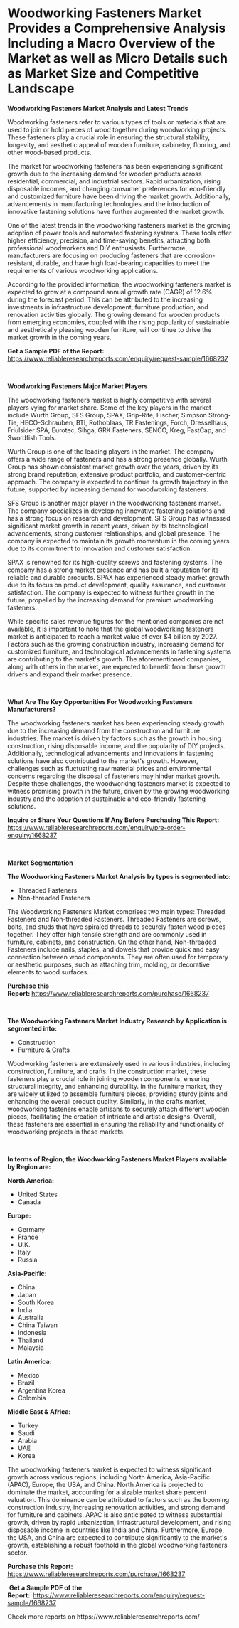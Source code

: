 <p><h1>Woodworking Fasteners Market Provides a Comprehensive Analysis Including a Macro Overview of the Market as well as Micro Details such as Market Size and Competitive Landscape</h1></p><p><strong>Woodworking Fasteners Market Analysis and Latest Trends</strong></p>
<p><p>Woodworking fasteners refer to various types of tools or materials that are used to join or hold pieces of wood together during woodworking projects. These fasteners play a crucial role in ensuring the structural stability, longevity, and aesthetic appeal of wooden furniture, cabinetry, flooring, and other wood-based products.</p><p>The market for woodworking fasteners has been experiencing significant growth due to the increasing demand for wooden products across residential, commercial, and industrial sectors. Rapid urbanization, rising disposable incomes, and changing consumer preferences for eco-friendly and customized furniture have been driving the market growth. Additionally, advancements in manufacturing technologies and the introduction of innovative fastening solutions have further augmented the market growth.</p><p>One of the latest trends in the woodworking fasteners market is the growing adoption of power tools and automated fastening systems. These tools offer higher efficiency, precision, and time-saving benefits, attracting both professional woodworkers and DIY enthusiasts. Furthermore, manufacturers are focusing on producing fasteners that are corrosion-resistant, durable, and have high load-bearing capacities to meet the requirements of various woodworking applications.</p><p>According to the provided information, the woodworking fasteners market is expected to grow at a compound annual growth rate (CAGR) of 12.6% during the forecast period. This can be attributed to the increasing investments in infrastructure development, furniture production, and renovation activities globally. The growing demand for wooden products from emerging economies, coupled with the rising popularity of sustainable and aesthetically pleasing wooden furniture, will continue to drive the market growth in the coming years.</p></p>
<p><strong>Get a Sample PDF of the Report:&nbsp;</strong> <a href="https://www.reliableresearchreports.com/enquiry/request-sample/1668237">https://www.reliableresearchreports.com/enquiry/request-sample/1668237</a></p>
<p>&nbsp;</p>
<p><strong>Woodworking Fasteners Major Market Players</strong></p>
<p><p>The woodworking fasteners market is highly competitive with several players vying for market share. Some of the key players in the market include Wurth Group, SFS Group, SPAX, Grip-Rite, Fischer, Simpson Strong-Tie, HECO-Schrauben, BTI, Rothoblaas, TR Fastenings, Forch, Dresselhaus, Friulsider SPA, Eurotec, Sihga, GRK Fasteners, SENCO, Kreg, FastCap, and Swordfish Tools.</p><p>Wurth Group is one of the leading players in the market. The company offers a wide range of fasteners and has a strong presence globally. Wurth Group has shown consistent market growth over the years, driven by its strong brand reputation, extensive product portfolio, and customer-centric approach. The company is expected to continue its growth trajectory in the future, supported by increasing demand for woodworking fasteners.</p><p>SFS Group is another major player in the woodworking fasteners market. The company specializes in developing innovative fastening solutions and has a strong focus on research and development. SFS Group has witnessed significant market growth in recent years, driven by its technological advancements, strong customer relationships, and global presence. The company is expected to maintain its growth momentum in the coming years due to its commitment to innovation and customer satisfaction.</p><p>SPAX is renowned for its high-quality screws and fastening systems. The company has a strong market presence and has built a reputation for its reliable and durable products. SPAX has experienced steady market growth due to its focus on product development, quality assurance, and customer satisfaction. The company is expected to witness further growth in the future, propelled by the increasing demand for premium woodworking fasteners.</p><p>While specific sales revenue figures for the mentioned companies are not available, it is important to note that the global woodworking fasteners market is anticipated to reach a market value of over $4 billion by 2027. Factors such as the growing construction industry, increasing demand for customized furniture, and technological advancements in fastening systems are contributing to the market's growth. The aforementioned companies, along with others in the market, are expected to benefit from these growth drivers and expand their market presence.</p></p>
<p>&nbsp;</p>
<p><strong>What Are The Key Opportunities For Woodworking Fasteners Manufacturers?</strong></p>
<p><p>The woodworking fasteners market has been experiencing steady growth due to the increasing demand from the construction and furniture industries. The market is driven by factors such as the growth in housing construction, rising disposable income, and the popularity of DIY projects. Additionally, technological advancements and innovations in fastening solutions have also contributed to the market's growth. However, challenges such as fluctuating raw material prices and environmental concerns regarding the disposal of fasteners may hinder market growth. Despite these challenges, the woodworking fasteners market is expected to witness promising growth in the future, driven by the growing woodworking industry and the adoption of sustainable and eco-friendly fastening solutions.</p></p>
<p><strong>Inquire or Share Your Questions If Any Before Purchasing This Report:</strong> <a href="https://www.reliableresearchreports.com/enquiry/pre-order-enquiry/1668237">https://www.reliableresearchreports.com/enquiry/pre-order-enquiry/1668237</a></p>
<p>&nbsp;</p>
<p><strong>Market Segmentation</strong></p>
<p><strong>The Woodworking Fasteners Market Analysis by types is segmented into:</strong></p>
<p><ul><li>Threaded Fasteners</li><li>Non-threaded Fasteners</li></ul></p>
<p><p>The Woodworking Fasteners Market comprises two main types: Threaded Fasteners and Non-threaded Fasteners. Threaded Fasteners are screws, bolts, and studs that have spiraled threads to securely fasten wood pieces together. They offer high tensile strength and are commonly used in furniture, cabinets, and construction. On the other hand, Non-threaded Fasteners include nails, staples, and dowels that provide quick and easy connection between wood components. They are often used for temporary or aesthetic purposes, such as attaching trim, molding, or decorative elements to wood surfaces.</p></p>
<p><strong>Purchase this Report:&nbsp;</strong><a href="https://www.reliableresearchreports.com/purchase/1668237">https://www.reliableresearchreports.com/purchase/1668237</a></p>
<p>&nbsp;</p>
<p><strong>The Woodworking Fasteners Market Industry Research by Application is segmented into:</strong></p>
<p><ul><li>Construction</li><li>Furniture & Crafts</li></ul></p>
<p><p>Woodworking fasteners are extensively used in various industries, including construction, furniture, and crafts. In the construction market, these fasteners play a crucial role in joining wooden components, ensuring structural integrity, and enhancing durability. In the furniture market, they are widely utilized to assemble furniture pieces, providing sturdy joints and enhancing the overall product quality. Similarly, in the crafts market, woodworking fasteners enable artisans to securely attach different wooden pieces, facilitating the creation of intricate and artistic designs. Overall, these fasteners are essential in ensuring the reliability and functionality of woodworking projects in these markets.</p></p>
<p>&nbsp;</p>
<p><strong>In terms of Region, the Woodworking Fasteners Market Players available by Region are:</strong></p>
<p>
    <p> <strong> North America: </strong>
        <ul>
            <li>United States</li>
            <li>Canada</li>
        </ul>
        </p> 
    <p> <strong> Europe: </strong>
        <ul>
            <li>Germany</li>
            <li>France</li>
            <li>U.K.</li>
            <li>Italy</li>
            <li>Russia</li>
        </ul>
        </p> 
    <p> <strong> Asia-Pacific: </strong>
        <ul>
            <li>China</li>
            <li>Japan</li>
            <li>South Korea</li>
            <li>India</li>
            <li>Australia</li>
            <li>China Taiwan</li>
            <li>Indonesia</li>
            <li>Thailand</li>
            <li>Malaysia</li>
        </ul>
        </p> 
    <p> <strong> Latin America: </strong>
        <ul>
            <li>Mexico</li>
            <li>Brazil</li>
            <li>Argentina Korea</li>
            <li>Colombia</li>
        </ul>
        </p> 
    <p> <strong> Middle East & Africa: </strong>
        <ul>
            <li>Turkey</li>
            <li>Saudi</li>
            <li>Arabia</li>
            <li>UAE</li>
            <li>Korea</li>
        </ul>
    </p>
    </p>
<p><p>The woodworking fasteners market is expected to witness significant growth across various regions, including North America, Asia-Pacific (APAC), Europe, the USA, and China. North America is projected to dominate the market, accounting for a sizable market share percent valuation. This dominance can be attributed to factors such as the booming construction industry, increasing renovation activities, and strong demand for furniture and cabinets. APAC is also anticipated to witness substantial growth, driven by rapid urbanization, infrastructural development, and rising disposable income in countries like India and China. Furthermore, Europe, the USA, and China are expected to contribute significantly to the market's growth, establishing a robust foothold in the global woodworking fasteners sector.</p></p>
<p><strong>Purchase this Report: </strong><a href="https://www.reliableresearchreports.com/purchase/1668237">https://www.reliableresearchreports.com/purchase/1668237</a></p>
<p>&nbsp;<strong>Get a Sample PDF of the Report:&nbsp;&nbsp;</strong><a href="https://www.reliableresearchreports.com/enquiry/request-sample/1668237">https://www.reliableresearchreports.com/enquiry/request-sample/1668237</a></p>
<p><strong></strong></p>
<p>Check more reports on https://www.reliableresearchreports.com/</p>